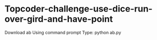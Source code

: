 # Topcoder-challenge-use-dice-run-over-gird-and-have-point
Download ab
Using command prompt
Type: python ab.py
